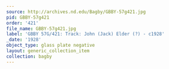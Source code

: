 ```yaml
---
source: http://archives.nd.edu/Bagby/GBBY-57g421.jpg
pid: GBBY-57g421
order: '421'
file_name: GBBY-57g421.jpg
label: 'GBBY 57G/421: Track: John (Jack) Elder (?) - c1928'
_date: '1928'
object_type: glass plate negative
layout: generic_collection_item
collection: bagby
---
```

